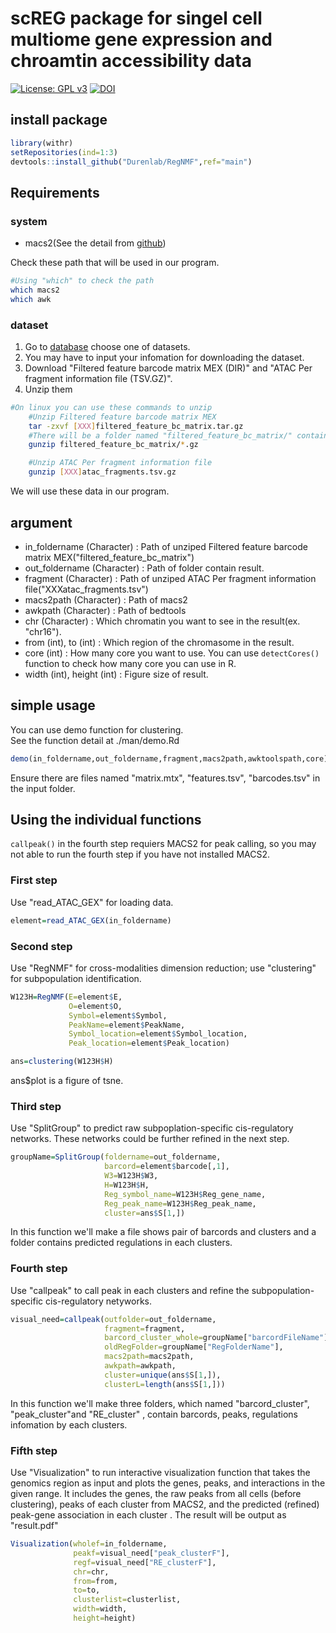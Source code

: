 # scREG package for singel cell multiome gene expression and chroamtin accessibility data
[![License: GPL v3](https://img.shields.io/badge/License-GPLv3-blue.svg)](https://www.gnu.org/licenses/gpl-3.0)
[![DOI](https://zenodo.org/badge/DOI/10.5281/zenodo.5676303.svg)](https://zenodo.org/record/5676303#.YY2FWGDMJaQ)

## install package

```R
library(withr)
setRepositories(ind=1:3)
devtools::install_github("Durenlab/RegNMF",ref="main")
```

## Requirements

### system

* macs2(See the detail from [github](https://github.com/macs3-project/MACS))

Check these path that will be used in our program.

```bash
#Using "which" to check the path
which macs2
which awk
```

### dataset

1. Go to [database](https://support.10xgenomics.com/single-cell-multiome-atac-gex/datasets) choose one of datasets.
2. You may have to input your infomation for downloading the dataset.
3. Download "Filtered feature barcode matrix MEX (DIR)" and "ATAC Per fragment information file (TSV.GZ)".
4. Unzip them

```bash
#On linux you can use these commands to unzip
    #Unzip Filtered feature barcode matrix MEX
    tar -zxvf [XXX]filtered_feature_bc_matrix.tar.gz
    #There will be a folder named "filtered_feature_bc_matrix/" contain "barcodes.tsv.gz", "matrix.mtx.gz", "features.tsv.gz". Unzip them
    gunzip filtered_feature_bc_matrix/*.gz

    #Unzip ATAC Per fragment information file
    gunzip [XXX]atac_fragments.tsv.gz
```

We will use these data in our program.

## argument

* in_foldername (Character) : Path of unziped Filtered feature barcode matrix MEX("filtered_feature_bc_matrix")
* out_foldername (Character) : Path of folder contain result.
* fragment (Character) : Path of unziped ATAC Per fragment information file("XXXatac_fragments.tsv")
* macs2path (Character) : Path of macs2
* awkpath (Character) : Path of bedtools
* chr (Character) : Which chromatin you want to see in the result(ex. "chr16").
* from (int), to (int) : Which region of the chromasome in the result.
* core (int) : How many core you want to use. You can use `detectCores()` function to check how many core you can use in R.
* width (int), height (int) : Figure size of result.

## simple usage

You can use demo function for clustering.  
See the function detail at ./man/demo.Rd

```R
demo(in_foldername,out_foldername,fragment,macs2path,awktoolspath,core)
```

Ensure there are files named "matrix.mtx", "features.tsv", "barcodes.tsv" in the input folder.

## Using the individual functions  

`callpeak()` in the fourth step requiers MACS2 for peak calling, so you may not able to run the fourth step if you have not installed MACS2.

### First step

Use "read_ATAC_GEX" for loading data.

```R
element=read_ATAC_GEX(in_foldername)
```

### Second step

Use "RegNMF" for cross-modalities dimension reduction; use "clustering" for subpopulation identification.

```R
W123H=RegNMF(E=element$E, 
             O=element$O, 
             Symbol=element$Symbol, 
             PeakName=element$PeakName, 
             Symbol_location=element$Symbol_location, 
             Peak_location=element$Peak_location)

ans=clustering(W123H$H)
```

ans$plot is a figure of tsne.

### Third step

Use "SplitGroup" to predict raw subpoplation-specific cis-regulatory networks. These networks could be further refined in the next step.

```R
groupName=SplitGroup(foldername=out_foldername,
                     barcord=element$barcode[,1],
                     W3=W123H$W3,
                     H=W123H$H,
                     Reg_symbol_name=W123H$Reg_gene_name,
                     Reg_peak_name=W123H$Reg_peak_name,
                     cluster=ans$S[1,])
```

In this function we'll make a file shows pair  of barcords and clusters and a folder contains predicted regulations in each clusters.

### Fourth step

Use "callpeak" to call peak in each clusters and refine the subpopulation-specific cis-regulatory netyworks.

```R
visual_need=callpeak(outfolder=out_foldername,
                     fragment=fragment,
                     barcord_cluster_whole=groupName["barcordFileName"],
                     oldRegFolder=groupName["RegFolderName"],
                     macs2path=macs2path,
                     awkpath=awkpath,
                     cluster=unique(ans$S[1,]),
                     clusterL=length(ans$S[1,]))
```

In this function we'll make three folders, which named "barcord_cluster", "peak_cluster"and "RE_cluster" , contain barcords, peaks, regulations infomation by each clusters.

### Fifth step

Use "Visualization" to run interactive visualization function that takes the genomics region as input and plots the genes, peaks, and interactions in the given range. It includes the genes, the raw peaks from all cells (before clustering), peaks of each cluster from MACS2, and the predicted (refined) peak-gene association in each cluster . The result will be output as "result.pdf"

```R
Visualization(wholef=in_foldername,
              peakf=visual_need["peak_clusterF"],
              regf=visual_need["RE_clusterF"],
              chr=chr,
              from=from,
              to=to,
              clusterlist=clusterlist,
              width=width,
              height=height)
```
